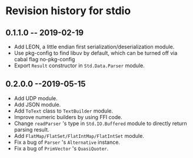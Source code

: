 # Revision history for stdio

## 0.1.1.0  -- 2019-02-19

* Add LEON, a little endian first serialization/deserialization module.
* Use pkg-config to find libuv by default, which can be turned off via cabal flag no-pkg-config
* Export `Result` constructor in `Std.Data.Parser` module.

## 0.2.0.0  --2019-05-15

* Add UDP module.
* Add JSON module.
* Add `ToText` class to `TextBuilder` module.
* Improve numeric builders by using FFI code.
* Change `readParser` 's type in `Std.IO.Buffered` module to directly return parsing result.
* Add `FlatMap/FlatSet/FlatIntMap/FlatIntSet` module.
* Fix a bug of `Parser` 's  `Alternative` instance.
* Fix a bug of `PrimVector` 's `QuasiQuoter`.

